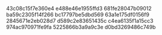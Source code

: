 43c08c15f7e360e4
e488e46e1955ffd3
681fe28047b09012
ba59c2305f14f266
bc17797be5dbd569
63a1e175df0156f9
2845671e2eb028d7
d589c2e83651435c
c4ea6135f1a15cc3
974ac970971fe9fa
5225866b3a9a9c3e
d0bd3269486c749b
